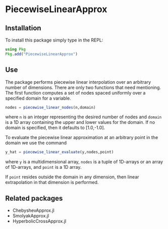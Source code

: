 # PiecewiseLinearApprox

Installation
------------

To install this package simply type in the REPL:

```julia
using Pkg
Pkg.add("PiecewiseLinearApprox")
```

Use
---

The package performs piecewise linear interpolation over an arbitrary number of dimensions.  There are only two functions that need mentioning.  The first function computes a set of nodes spaced uniformly over a specified domain for a variable.

```julia
nodes = piecewise_linear_nodes(n,domain)
```

where `n` is an integer representing the desired number of nodes and `domain` is a 1D array containing the upper and lower values for the domain.  If no domain is specified, then it defaults to [1.0,-1.0].

To evaluate the piecewise linear approximation at an arbitrary point in the domain we use the command

```julia
y_hat = piecewise_linear_evaluate(y,nodes,point)
```

where `y` is a multidimensional array, `nodes` is a tuple of 1D-arrays or an array of 1D-arrays, and `point` is a 1D array.

If `point` resides outside the domain in any dimension, then linear extrapolation in that dimension is performed.

Related packages
----------------

- ChebyshevApprox.jl
- SmolyakApprox.jl
- HyperbolicCrossApprox.jl